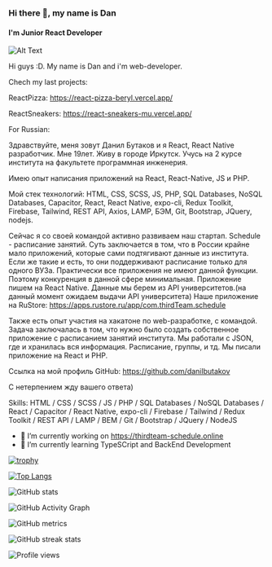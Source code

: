 ### Hi there 👋, my name is Dan
#### I'm Junior React Developer

![Alt Text](https://media.giphy.com/media/aDS8SjVtS3Mwo/giphy.gif)

Hi guys :D. My name is Dan and i'm web-developer. 

Chech my last projects: 

ReactPizza:
https://react-pizza-beryl.vercel.app/

ReactSneakers:
https://react-sneakers-mu.vercel.app/


For Russian: 

Здравствуйте, меня зовут Данил Бутаков и я React, React Native разработчик. Мне 19лет. Живу в городе Иркутск. Учусь на 2 курсе института на факультете программная инженерия.

Имею опыт написания приложений на React, React-Native, JS и PHP.

Мой стек технологий: HTML, CSS, SCSS, JS, PHP, SQL Databases, NoSQL Databases, Capacitor, React, React Native, expo-cli, Redux Toolkit, Firebase, Tailwind, REST API, Axios, LAMP, БЭМ, Git, Bootstrap, JQuery, nodejs.

Сейчас я со своей командой активно развиваем наш стартап. Schedule - расписание занятий. Суть заключается в том, что в России крайне мало приложений, которые сами подтягивают данные из института. Если же такие и есть, то они поддерживают расписание только для одного ВУЗа. Практически все приложения не имеют данной функции. Поэтому конкуренция в данной сфере минимальная. Приложение пишем на React Native. Данные мы берем из API университетов.(на данный момент ожидаем выдачи API университета)
Наше приложение на RuStore: https://apps.rustore.ru/app/com.thirdTeam.schedule

Также есть опыт участия на хакатоне по web-разработке, с командой. Задача заключалась в том, что нужно было создать собственное приложение с расписанием занятий института. Мы работали с JSON, где и хранилась вся информация. Расписание, группы, и тд. Мы писали приложение на React и PHP.

Ссылка на мой профиль GitHub: https://github.com/danilbutakov

С нетерпением жду вашего ответа)

Skills: HTML / CSS / SCSS / JS / PHP / SQL Databases / NoSQL Databases / React / Capacitor / React Native, expo-cli / Firebase / Tailwind / Redux Toolkit / REST API / LAMP / BEM / Git / Bootstrap / JQuery / NodeJS

- 🔭 I’m currently working on https://thirdteam-schedule.online 
- 🌱 I’m currently learning TypeSCript and BackEnd Development 


[![trophy](https://github-profile-trophy.vercel.app/?username=danilbutakov)](https://github.com/ryo-ma/github-profile-trophy)

[![Top Langs](https://github-readme-stats.vercel.app/api/top-langs/?username=danilbutakov)](https://github.com/anuraghazra/github-readme-stats)

![GitHub stats](https://github-readme-stats.vercel.app/api?username=danilbutakov&show_icons=true&count_private=true)  

![GitHub Activity Graph](https://activity-graph.herokuapp.com/graph?username=danilbutakov)  

![GitHub metrics](https://metrics.lecoq.io/danilbutakov)  

![GitHub streak stats](https://github-readme-streak-stats.herokuapp.com/?user=danilbutakov)  

![Profile views](https://gpvc.arturio.dev/danilbutakov)  
